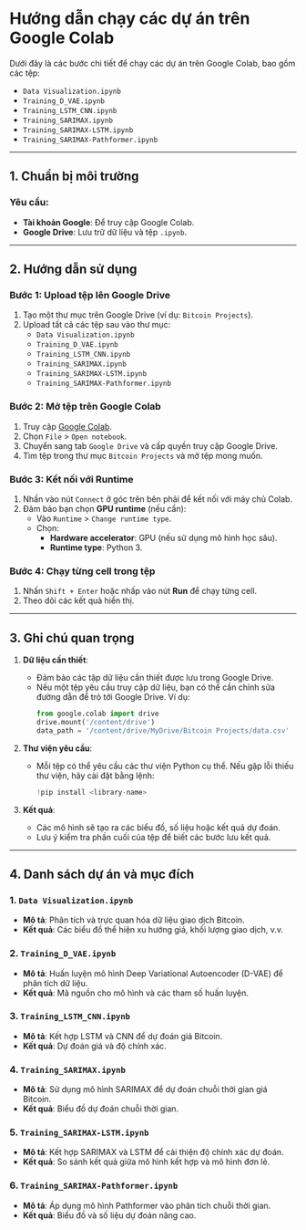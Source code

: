 # Hướng dẫn chạy các dự án trên Google Colab

Dưới đây là các bước chi tiết để chạy các dự án trên Google Colab, bao gồm các tệp:

- `Data Visualization.ipynb`
- `Training_D_VAE.ipynb`
- `Training_LSTM_CNN.ipynb`
- `Training_SARIMAX.ipynb`
- `Training_SARIMAX-LSTM.ipynb`
- `Training_SARIMAX-Pathformer.ipynb`

---

## 1. Chuẩn bị môi trường

### Yêu cầu:
- **Tài khoản Google**: Để truy cập Google Colab.
- **Google Drive**: Lưu trữ dữ liệu và tệp `.ipynb`.

---

## 2. Hướng dẫn sử dụng

### Bước 1: Upload tệp lên Google Drive
1. Tạo một thư mục trên Google Drive (ví dụ: `Bitcoin Projects`).
2. Upload tất cả các tệp sau vào thư mục:
   - `Data Visualization.ipynb`
   - `Training_D_VAE.ipynb`
   - `Training_LSTM_CNN.ipynb`
   - `Training_SARIMAX.ipynb`
   - `Training_SARIMAX-LSTM.ipynb`
   - `Training_SARIMAX-Pathformer.ipynb`

### Bước 2: Mở tệp trên Google Colab
1. Truy cập [Google Colab](https://colab.research.google.com/).
2. Chọn `File` > `Open notebook`.
3. Chuyển sang tab `Google Drive` và cấp quyền truy cập Google Drive.
4. Tìm tệp trong thư mục `Bitcoin Projects` và mở tệp mong muốn.

### Bước 3: Kết nối với Runtime
1. Nhấn vào nút `Connect` ở góc trên bên phải để kết nối với máy chủ Colab.
2. Đảm bảo bạn chọn **GPU runtime** (nếu cần):
   - Vào `Runtime` > `Change runtime type`.
   - Chọn:
     - **Hardware accelerator**: GPU (nếu sử dụng mô hình học sâu).
     - **Runtime type**: Python 3.

### Bước 4: Chạy từng cell trong tệp
1. Nhấn `Shift + Enter` hoặc nhấp vào nút **Run** để chạy từng cell.
2. Theo dõi các kết quả hiển thị.

---

## 3. Ghi chú quan trọng

1. **Dữ liệu cần thiết**:
   - Đảm bảo các tập dữ liệu cần thiết được lưu trong Google Drive.
   - Nếu một tệp yêu cầu truy cập dữ liệu, bạn có thể cần chỉnh sửa đường dẫn để trỏ tới Google Drive. Ví dụ:
     ```python
     from google.colab import drive
     drive.mount('/content/drive')
     data_path = '/content/drive/MyDrive/Bitcoin Projects/data.csv'
     ```

2. **Thư viện yêu cầu**:
   - Mỗi tệp có thể yêu cầu các thư viện Python cụ thể. Nếu gặp lỗi thiếu thư viện, hãy cài đặt bằng lệnh:
     ```python
     !pip install <library-name>
     ```

3. **Kết quả**:
   - Các mô hình sẽ tạo ra các biểu đồ, số liệu hoặc kết quả dự đoán.
   - Lưu ý kiểm tra phần cuối của tệp để biết các bước lưu kết quả.

---

## 4. Danh sách dự án và mục đích

### 1. `Data Visualization.ipynb`
- **Mô tả**: Phân tích và trực quan hóa dữ liệu giao dịch Bitcoin.
- **Kết quả**: Các biểu đồ thể hiện xu hướng giá, khối lượng giao dịch, v.v.

### 2. `Training_D_VAE.ipynb`
- **Mô tả**: Huấn luyện mô hình Deep Variational Autoencoder (D-VAE) để phân tích dữ liệu.
- **Kết quả**: Mã nguồn cho mô hình và các tham số huấn luyện.

### 3. `Training_LSTM_CNN.ipynb`
- **Mô tả**: Kết hợp LSTM và CNN để dự đoán giá Bitcoin.
- **Kết quả**: Dự đoán giá và độ chính xác.

### 4. `Training_SARIMAX.ipynb`
- **Mô tả**: Sử dụng mô hình SARIMAX để dự đoán chuỗi thời gian giá Bitcoin.
- **Kết quả**: Biểu đồ dự đoán chuỗi thời gian.

### 5. `Training_SARIMAX-LSTM.ipynb`
- **Mô tả**: Kết hợp SARIMAX và LSTM để cải thiện độ chính xác dự đoán.
- **Kết quả**: So sánh kết quả giữa mô hình kết hợp và mô hình đơn lẻ.

### 6. `Training_SARIMAX-Pathformer.ipynb`
- **Mô tả**: Áp dụng mô hình Pathformer vào phân tích chuỗi thời gian.
- **Kết quả**: Biểu đồ và số liệu dự đoán nâng cao.
